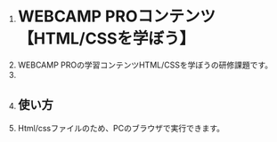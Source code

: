 1. # WEBCAMP PROコンテンツ【HTML/CSSを学ぼう】
2. WEBCAMP PROの学習コンテンツHTML/CSSを学ぼうの研修課題です。
3. 
4. ## 使い方
5. Html/cssファイルのため、PCのブラウザで実行できます。